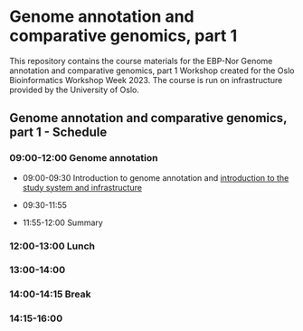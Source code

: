 # Genome annotation and comparative genomics, part 1

This repository contains the course materials for the EBP-Nor Genome annotation and comparative genomics, part 1 Workshop created for the Oslo Bioinformatics Workshop Week 2023. The course is run on infrastructure provided by the University of Oslo. 

##  Genome annotation and comparative genomics, part 1 - Schedule

### 09:00-12:00 Genome annotation

* 09:00-09:30 Introduction to genome annotation and [introduction to the study system and infrastructure](00_introduction.md)
* 09:30-11:55

* 11:55-12:00 Summary

### 12:00-13:00 Lunch

### 13:00-14:00 

### 14:00-14:15 Break

### 14:15-16:00 
